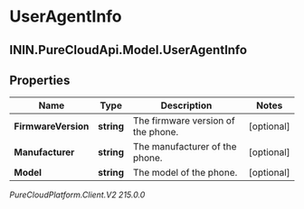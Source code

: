 # UserAgentInfo

## ININ.PureCloudApi.Model.UserAgentInfo

## Properties

|Name | Type | Description | Notes|
|------------ | ------------- | ------------- | -------------|
| **FirmwareVersion** | **string** | The firmware version of the phone. | [optional] |
| **Manufacturer** | **string** | The manufacturer of the phone. | [optional] |
| **Model** | **string** | The model of the phone. | [optional] |



_PureCloudPlatform.Client.V2 215.0.0_
